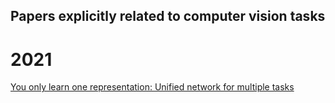 
## Papers explicitly related to computer vision tasks

# 2021

[You only learn one representation: Unified network for multiple tasks](https://arxiv.org/pdf/2105.04206.pdf)
